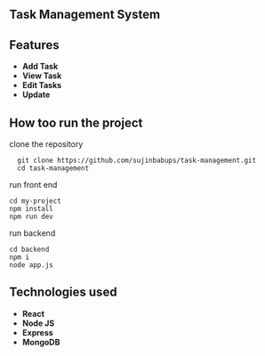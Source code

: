 ## Task Management System

## Features

- **Add Task**
- **View Task**
- **Edit Tasks**
- **Update**
## How too run the project
clone the repository
```
  git clone https://github.com/sujinbabups/task-management.git
  cd task-management
```
run front end 
```
cd my-project
npm install
npm run dev
```
run backend
```
cd backend
npm i
node app.js
```


## Technologies used
- **React**
- **Node JS**
- **Express**
- **MongoDB**
